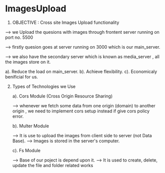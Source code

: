 # ImagesUpload

1. OBJECTIVE : Cross site Images Upload functionality

--> we Upload the quesions with images through frontent server running on port no. 5500

--> firstly quesion goes at server running on 3000 which is our main_server.

--> we also have the secondary server which is known as media_server , all the images store on it.

<!----- With the help of secondary Server we can achieve ------>

a). Reduce the load on main_server.
b). Achieve flexibility.
c). Economicaly benificial for us.

<!-- OBJECTIVE ENDS HERE -->

<!-- Description of Various Module -->

2. Types of Technologies we Use

   a). Cors Module (Cross Origin Resource Sharing)

   --> whenever we fetch some data from one origin (domain) to another origin , we need to implement cors setup instead if give cors policy error.

   <!--  -->

   b). Multer Module

   --> It is use to upload the images from client side to server (not Data Base).
   --> Images is stored in the server's computer.

   <!--  -->

   c). Fs Module

   --> Base of our poject is depend upon it.
   --> It is used to create, delete, update the file and folder related works
